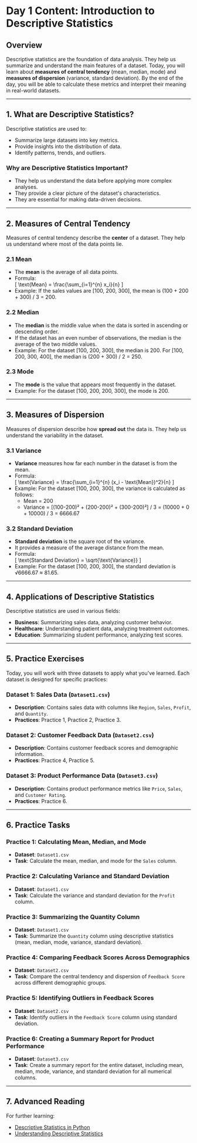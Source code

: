 # Day 1 Content: Introduction to Descriptive Statistics

## Overview
Descriptive statistics are the foundation of data analysis. They help us summarize and understand the main features of a dataset. Today, you will learn about **measures of central tendency** (mean, median, mode) and **measures of dispersion** (variance, standard deviation). By the end of the day, you will be able to calculate these metrics and interpret their meaning in real-world datasets.

---

## 1. What are Descriptive Statistics?
Descriptive statistics are used to:
- Summarize large datasets into key metrics.
- Provide insights into the distribution of data.
- Identify patterns, trends, and outliers.

### Why are Descriptive Statistics Important?
- They help us understand the data before applying more complex analyses.
- They provide a clear picture of the dataset's characteristics.
- They are essential for making data-driven decisions.

---

## 2. Measures of Central Tendency
Measures of central tendency describe the **center** of a dataset. They help us understand where most of the data points lie.

### 2.1 Mean
- The **mean** is the average of all data points.
- Formula:  
  \[
  \text{Mean} = \frac{\sum_{i=1}^{n} x_i}{n}
  \]
- Example: If the sales values are [100, 200, 300], the mean is (100 + 200 + 300) / 3 = 200.

### 2.2 Median
- The **median** is the middle value when the data is sorted in ascending or descending order.
- If the dataset has an even number of observations, the median is the average of the two middle values.
- Example: For the dataset [100, 200, 300], the median is 200. For [100, 200, 300, 400], the median is (200 + 300) / 2 = 250.

### 2.3 Mode
- The **mode** is the value that appears most frequently in the dataset.
- Example: For the dataset [100, 200, 200, 300], the mode is 200.

---

## 3. Measures of Dispersion
Measures of dispersion describe how **spread out** the data is. They help us understand the variability in the dataset.

### 3.1 Variance
- **Variance** measures how far each number in the dataset is from the mean.
- Formula:  
  \[
  \text{Variance} = \frac{\sum_{i=1}^{n} (x_i - \text{Mean})^2}{n}
  \]
- Example: For the dataset [100, 200, 300], the variance is calculated as follows:
  - Mean = 200
  - Variance = [(100-200)² + (200-200)² + (300-200)²] / 3 = (10000 + 0 + 10000) / 3 = 6666.67

### 3.2 Standard Deviation
- **Standard deviation** is the square root of the variance.
- It provides a measure of the average distance from the mean.
- Formula:  
  \[
  \text{Standard Deviation} = \sqrt{\text{Variance}}
  \]
- Example: For the dataset [100, 200, 300], the standard deviation is √6666.67 ≈ 81.65.

---

## 4. Applications of Descriptive Statistics
Descriptive statistics are used in various fields:
- **Business**: Summarizing sales data, analyzing customer behavior.
- **Healthcare**: Understanding patient data, analyzing treatment outcomes.
- **Education**: Summarizing student performance, analyzing test scores.

---

## 5. Practice Exercises
Today, you will work with three datasets to apply what you've learned. Each dataset is designed for specific practices:

### Dataset 1: Sales Data (`Dataset1.csv`)
- **Description**: Contains sales data with columns like `Region`, `Sales`, `Profit`, and `Quantity`.
- **Practices**: Practice 1, Practice 2, Practice 3.

### Dataset 2: Customer Feedback Data (`Dataset2.csv`)
- **Description**: Contains customer feedback scores and demographic information.
- **Practices**: Practice 4, Practice 5.

### Dataset 3: Product Performance Data (`Dataset3.csv`)
- **Description**: Contains product performance metrics like `Price`, `Sales`, and `Customer Rating`.
- **Practices**: Practice 6.

---

## 6. Practice Tasks
### Practice 1: Calculating Mean, Median, and Mode
- **Dataset**: `Dataset1.csv`
- **Task**: Calculate the mean, median, and mode for the `Sales` column.

### Practice 2: Calculating Variance and Standard Deviation
- **Dataset**: `Dataset1.csv`
- **Task**: Calculate the variance and standard deviation for the `Profit` column.

### Practice 3: Summarizing the Quantity Column
- **Dataset**: `Dataset1.csv`
- **Task**: Summarize the `Quantity` column using descriptive statistics (mean, median, mode, variance, standard deviation).

### Practice 4: Comparing Feedback Scores Across Demographics
- **Dataset**: `Dataset2.csv`
- **Task**: Compare the central tendency and dispersion of `Feedback Score` across different demographic groups.

### Practice 5: Identifying Outliers in Feedback Scores
- **Dataset**: `Dataset2.csv`
- **Task**: Identify outliers in the `Feedback Score` column using standard deviation.

### Practice 6: Creating a Summary Report for Product Performance
- **Dataset**: `Dataset3.csv`
- **Task**: Create a summary report for the entire dataset, including mean, median, mode, variance, and standard deviation for all numerical columns.

---

## 7. Advanced Reading
For further learning:
- [Descriptive Statistics in Python](https://realpython.com/python-statistics/)
- [Understanding Descriptive Statistics](https://towardsdatascience.com/understanding-descriptive-statistics)